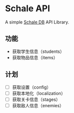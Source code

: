 # Schale API

A simple [Schale DB](http://schaledb.com/) API Library.

## 功能

* 获取学生信息（students）
* 获取物品信息（items）

## 计划

- [ ] 获取设置（config）
- [ ] 获取本地化（localization）
- [ ] 获取关卡信息（stages）
- [ ] 获取敌人信息（enemies）
